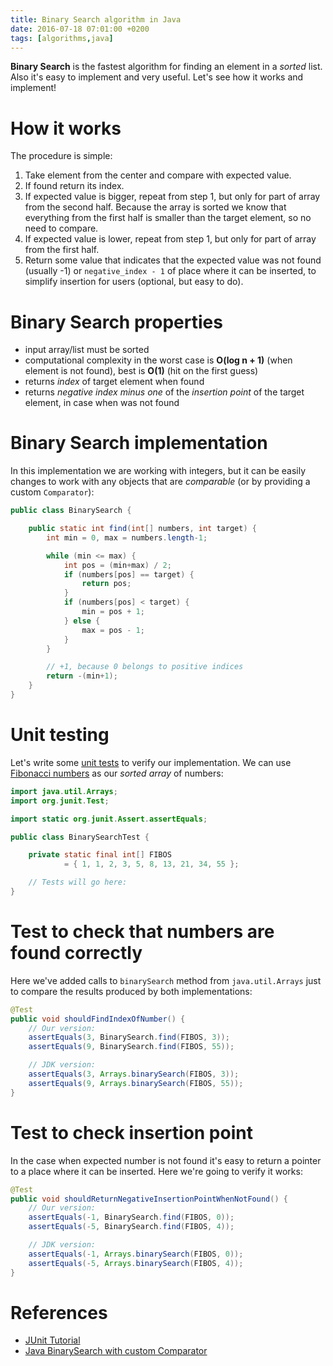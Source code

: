 ```yaml
---
title: Binary Search algorithm in Java
date: 2016-07-18 07:01:00 +0200
tags: [algorithms,java]
---
```



**Binary Search** is the fastest algorithm for finding an element in a *sorted*
list. Also it's easy to implement and very useful. Let's see how it works and
implement!

<!--more-->


# How it works

The procedure is simple:

1.  Take element from the center and compare with expected value.
2.  If found return its index.
3.  If expected value is bigger, repeat from step 1, but only for part of array
    from the second half. Because the array is sorted we know that everything
    from the first half is smaller than the target element, so no need to compare.
4.  If expected value is lower, repeat from step 1, but only for part of array
    from the first half.
5.  Return some value that indicates that the expected value was not found
    (usually -1) or `negative_index - 1` of place where it can be inserted, to
    simplify insertion for users (optional, but easy to do).


# Binary Search properties

- input array/list must be sorted
- computational complexity in the worst case is **O(log n + 1)** (when element
  is not found), best is **O(1)** (hit on the first guess)
- returns *index* of target element when found
- returns *negative index minus one* of the *insertion point* of the target
  element, in case when was not found


# Binary Search implementation

In this implementation we are working with integers, but it can be easily
changes to work with any objects that are *comparable* (or by providing a custom
`Comparator`):
```java
public class BinarySearch {

    public static int find(int[] numbers, int target) {
        int min = 0, max = numbers.length-1;

        while (min <= max) {
            int pos = (min+max) / 2;
            if (numbers[pos] == target) {
                return pos;
            }
            if (numbers[pos] < target) {
                min = pos + 1;
            } else {
                max = pos - 1;
            }
        }

        // +1, because 0 belongs to positive indices
        return -(min+1);
    }
}
```


# Unit testing

Let's write some [unit tests](https://farenda.com/junit-tutorial) to verify our
implementation. We can use [Fibonacci numbers](https://farenda.com/java/java-fibonacci)
as our *sorted array* of numbers: 
```java
import java.util.Arrays;
import org.junit.Test;

import static org.junit.Assert.assertEquals;

public class BinarySearchTest {

    private static final int[] FIBOS
            = { 1, 1, 2, 3, 5, 8, 13, 21, 34, 55 };

    // Tests will go here:
}
```

# Test to check that numbers are found correctly
Here we've added calls to `binarySearch` method from `java.util.Arrays` just to
compare the results produced by both implementations:
```java
@Test
public void shouldFindIndexOfNumber() {
    // Our version:
    assertEquals(3, BinarySearch.find(FIBOS, 3));
    assertEquals(9, BinarySearch.find(FIBOS, 55));

    // JDK version:
    assertEquals(3, Arrays.binarySearch(FIBOS, 3));
    assertEquals(9, Arrays.binarySearch(FIBOS, 55));
}
```


# Test to check insertion point

In the case when expected number is not found it's easy to return a pointer to a
place where it can be inserted. Here we're going to verify it works:
```java
@Test
public void shouldReturnNegativeInsertionPointWhenNotFound() {
    // Our version:
    assertEquals(-1, BinarySearch.find(FIBOS, 0));
    assertEquals(-5, BinarySearch.find(FIBOS, 4));

    // JDK version:
    assertEquals(-1, Arrays.binarySearch(FIBOS, 0));
    assertEquals(-5, Arrays.binarySearch(FIBOS, 4));
}
```


# References

- [JUnit Tutorial](https://farenda.com/junit-tutorial)
- [Java BinarySearch with custom Comparator](https://farenda.com/java/java-binary-search-comparator)
